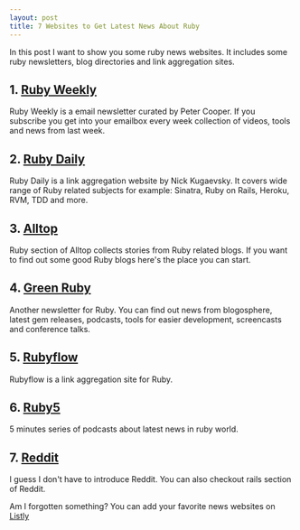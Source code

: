 ```yaml
---
layout: post
title: 7 Websites to Get Latest News About Ruby
---
```


In this post I want to show you some ruby news websites. It includes some ruby newsletters, blog directories and link aggregation sites.

## 1. [Ruby Weekly](http://rubyweekly.com/)

Ruby Weekly is a email newsletter curated by Peter Cooper. If you subscribe you get into your emailbox every week collection of videos, tools and news from last week.

## 2. [Ruby Daily](http://rubydaily.org/)

Ruby Daily is a link aggregation website by Nick Kugaevsky. It covers wide range of Ruby related subjects for example: Sinatra, Ruby on Rails, Heroku, RVM, TDD and more.

## 3. [Alltop](http://ruby.alltop.com/)

Ruby section of Alltop collects stories from Ruby related blogs. If you want to find out some good Ruby blogs here's the place you can start.

## 4. [Green Ruby](http://greenruby.org/)

Another newsletter for Ruby. You can find out news from blogosphere, latest gem releases, podcasts, tools for easier development, screencasts and conference talks. 
 
## 5. [Rubyflow](http://www.rubyflow.com/)

Rubyflow is a link aggregation site for Ruby.


## 6. [Ruby5](http://ruby5.envylabs.com/)

5 minutes series of podcasts about latest news in ruby world.

## 7. [Reddit](http://www.reddit.com/r/ruby/)

I guess I don't have to introduce Reddit. You can also checkout rails section of Reddit.


Am I forgotten something? You can add your favorite news websites on [Listly](http://list.ly/list/LEy-ruby-news-websites) 
